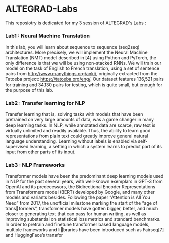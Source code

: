 # ALTEGRAD-Labs
This reposiotry is dedicated for my 3 session of ALTEGRAD's Labs : 
### Lab1 : Neural Machine Translation
In this lab, you will learn about sequence to sequence (seq2seq) architectures. More precisely, we will
implement the Neural Machine Translation (NMT) model described in [4] using Python and PyTorch, the only difference is that we will be using non-stacked RNNs.
We will train our model on the task of English to French translation, using a set of sentence pairs from http://www.manythings.org/anki/, originally extracted from the Tatoeba project: https://tatoeba.org/eng/.
Our dataset features 136,521 pairs for training and 34,130 pairs for testing, which is quite small, but enough for the purpose of this lab.
### Lab2 : Transfer learning for NLP
Transfer learning that is, solving tasks with models that have been pretrained on very large amounts of data, was a game changer in many deep learning tasks. In NLP, while annotated data are scarce, raw text is virtually unlimited and readily available. Thus, the ability to learn good representations from plain text could greatly improve general natural language understanding. Learning without labels is enabled via self-supervised learning, a setting in which a system learns to predict part of its input from
other parts of its input.
### Lab3 : NLP Frameworks
Transformer models have been the predominant deep learning models used in NLP for the past several years, with well-known exemplars in GPT-3 from OpenAI and its predecessors, the Bidirectional Encoder Representations from Transformers model (BERT) developed by Google, and many other models and variants besides. Following the paper “Attention is All You Need” from 2017, the unofficial milestone marking the start of the “age of transformers”, transformer models have gotten bigger, better, and much closer to generating text that can pass for human writing, as well as improving substantial on statistical loss metrics and standard benchmarks.
In order to pretrain and finetune transformer based language models, multiple frameworks and libraries have been introduced such as Fairseq[7] and HuggingFace’s transfor 
